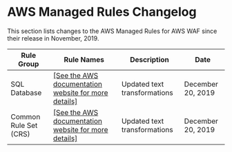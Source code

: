 # AWS Managed Rules Changelog<a name="aws-managed-rule-groups-changelog"></a>

This section lists changes to the AWS Managed Rules for AWS WAF since their release in November, 2019\.


| Rule Group | Rule Names | Description | Date | 
| --- | --- | --- | --- | 
| SQL Database | [\[See the AWS documentation website for more details\]](http://docs.aws.amazon.com/waf/latest/developerguide/aws-managed-rule-groups-changelog.html) | Updated text transformations | December 20, 2019 | 
| Common Rule Set \(CRS\) | [\[See the AWS documentation website for more details\]](http://docs.aws.amazon.com/waf/latest/developerguide/aws-managed-rule-groups-changelog.html)  | Updated text transformations | December 20, 2019 | 